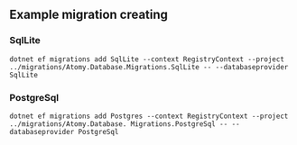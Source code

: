 ## Example migration creating
### SqlLite
`dotnet ef migrations add SqlLite --context RegistryContext --project ../migrations/Atomy.Database.Migrations.SqlLite -- --databaseprovider SqlLite`

### PostgreSql
`dotnet ef migrations add Postgres --context RegistryContext --project ../migrations/Atomy.Database.
Migrations.PostgreSql -- --databaseprovider PostgreSql`